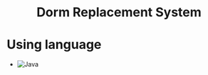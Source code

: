 <h1 align="center">Dorm Replacement System</h1>

# Using language

- ![Java](https://img.shields.io/badge/java-%23ED8B00.svg?style=for-the-badge&logo=openjdk&logoColor=white)
